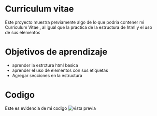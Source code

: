 # Curriculum vitae 
Este proyecto muestra previamente algo de lo que podria contener mi Curriculum Vitae , al igual que la practica de la estructura de html y el uso de sus elementos
# Objetivos de aprendizaje 
- aprender la estrctura html basica
- aprender el uso de elementos con sus etiquetas
- Agregar secciones en la estructura

# Codigo 
Este es evidencia de mi codigo 
![vista previa](https://i.postimg.cc/hGQrq0v0/Captura-de-pantalla-2024-11-16-233438.png)
  
